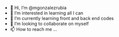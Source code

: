 - 👋 Hi, I’m @mgonzalezrubia
- 👀 I’m interested in learning all I can
- 🌱 I’m currently learning front and back end codes
- 💞️ I’m looking to collaborate on myself
- 📫 How to reach me ...

<!---
mgonzalezrubia/mgonzalezrubia is a ✨ special ✨ repository because its `README.md` (this file) appears on your GitHub profile.
You can click the Preview link to take a look at your changes.
--->
